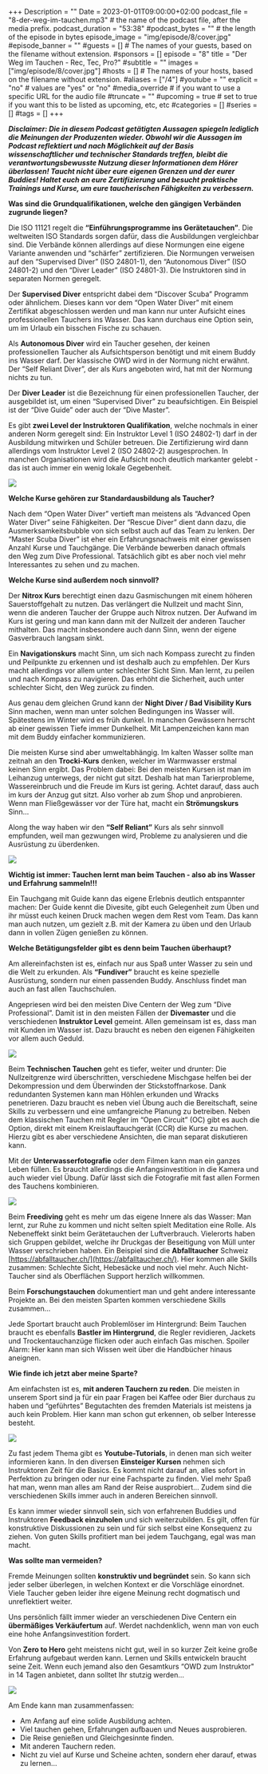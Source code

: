 +++
Description = ""
Date = 2023-01-01T09:00:00+02:00
podcast_file = "8-der-weg-im-tauchen.mp3" # the name of the podcast file, after the media prefix.
podcast_duration = "53:38"
#podcast_bytes = "" # the length of the episode in bytes
episode_image = "img/episode/8/cover.jpg"
#episode_banner = ""
#guests = [] # The names of your guests, based on the filename without extension.
#sponsors = []
episode = "8"
title = "Der Weg im Tauchen - Rec, Tec, Pro?"
#subtitle = ""
images = ["img/episode/8/cover.jpg"]
#hosts = [] # The names of your hosts, based on the filename without extension.
#aliases = ["/4"]
#youtube = ""
explicit = "no" # values are "yes" or "no"
#media_override # if you want to use a specific URL for the audio file
#truncate = ""
#upcoming = true # set to true if you want this to be listed as upcoming, etc, etc
#categories = []
#series = []
#tags = []
+++

<style>
img {
max-width: 80%;
max-height: 400px;
}
</style>

**_Disclaimer: Die in diesem Podcast getätigten Aussagen spiegeln lediglich die Meinungen der Produzenten wieder. Obwohl wir die Aussagen im Podcast reflektiert und nach Möglichkeit auf der Basis wissenschaftlicher und technischer Standards treffen, bleibt die verantwortungsbewusste Nutzung dieser Informationen dem Hörer überlassen! Taucht nicht über eure eigenen Grenzen und der eurer Buddies! Haltet euch an eure Zertifizierung und besucht praktische Trainings und Kurse, um eure taucherischen Fähigkeiten zu verbessern._**

**Was sind die Grundqualifikationen, welche den gängigen Verbänden zugrunde liegen?**

Die ISO 11121 regelt die **“Einführungsprogramme ins Gerätetauchen”**. Die weltweiten ISO Standards sorgen dafür, dass die Ausbildungen vergleichbar sind. Die Verbände können allerdings auf diese Normungen eine eigene Variante anwenden und “schärfer” zertifizieren. Die Normungen verweisen auf den “Supervised Diver” (ISO 24801-1), den “Autonomous Diver” (ISO 24801-2) und den “Diver Leader” (ISO 24801-3). Die Instruktoren sind in separaten Normen geregelt. 

Der **Supervised Diver** entspricht dabei dem “Discover Scuba” Programm oder ähnlichem. Dieses kann vor dem “Open Water Diver” mit einem Zertifikat abgeschlossen werden und man kann nur unter Aufsicht eines professionellen Tauchers ins Wasser. Das kann durchaus eine Option sein, um im Urlaub ein bisschen Fische zu schauen.

Als **Autonomous Diver** wird ein Taucher gesehen, der keinen professionellen Taucher als Aufsichtsperson benötigt und mit einem Buddy ins Wasser darf. Der klassische OWD wird in der Normung nicht erwähnt. Der “Self Reliant Diver”, der als Kurs angeboten wird, hat mit der Normung nichts zu tun.

Der **Diver Leader** ist die Bezeichnung für einen professionellen Taucher, der ausgebildet ist, um einen “Supervised Diver” zu beaufsichtigen. Ein Beispiel ist der “Dive Guide” oder auch der “Dive Master”.

Es gibt **zwei Level der Instruktoren Qualifikation**, welche nochmals in einer anderen Norm geregelt sind: Ein Instruktor Level 1 (ISO 24802-1) darf in der Ausbildung mitwirken und Schüler betreuen. Die Zertifizierung wird dann allerdings vom Instruktor Level 2 (ISO 24802-2) ausgesprochen.
In manchen Organisationen wird die Aufsicht noch deutlich markanter gelebt - das ist auch immer ein wenig lokale Gegebenheit.

![](/img/episode/8/1.jpg)

**Welche Kurse gehören zur Standardausbildung als Taucher?**

Nach dem “Open Water Diver” vertieft man meistens als “Advanced Open Water Diver” seine Fähigkeiten. Der “Rescue Diver” dient dann dazu, die Ausmerksamkeitsbubble von sich selbst auch auf das Team zu lenken. Der “Master Scuba Diver” ist eher ein Erfahrungsnachweis mit einer gewissen Anzahl Kurse und Tauchgänge. Die Verbände bewerben danach oftmals den Weg zum Dive Professional. Tatsächlich gibt es aber noch viel mehr Interessantes zu sehen und zu machen.

**Welche Kurse sind außerdem noch sinnvoll?**

Der **Nitrox Kurs** berechtigt einen dazu Gasmischungen mit einem höheren Sauerstoffgehalt zu nutzen. Das verlängert die Nullzeit und macht Sinn, wenn die anderen Taucher der Gruppe auch Nitrox nutzen. Der Aufwand im Kurs ist gering und man kann dann mit der Nullzeit der anderen Taucher mithalten. Das macht insbesondere auch dann Sinn, wenn der eigene Gasverbrauch langsam sinkt.

Ein **Navigationskurs** macht Sinn, um sich nach Kompass zurecht zu finden und Peilpunkte zu erkennen und ist deshalb auch zu empfehlen. Der Kurs macht allerdings vor allem unter schlechter Sicht Sinn. Man lernt, zu peilen und nach Kompass zu navigieren. Das erhöht die Sicherheit, auch unter schlechter Sicht, den Weg zurück zu finden.

Aus genau dem gleichen Grund kann der **Night Diver / Bad Visibility Kurs** Sinn machen, wenn man unter solchen Bedingungen ins Wasser will. Spätestens im Winter wird es früh dunkel. In manchen Gewässern herrscht ab einer gewissen Tiefe immer Dunkelheit. Mit Lampenzeichen kann man mit dem Buddy einfacher kommunizieren.

Die meisten Kurse sind aber umweltabhängig. Im kalten Wasser sollte man zeitnah an den **Trocki-Kurs** denken, welcher im Warmwasser erstmal keinen Sinn ergibt. Das Problem dabei: Bei den meisten Kursen ist man im Leihanzug unterwegs, der nicht gut sitzt. Deshalb hat man Tarierprobleme, Wassereinbruch und die Freude im Kurs ist gering. Achtet darauf, dass auch im kurs der Anzug gut sitzt. Also vorher ab zum Shop und anprobieren. Wenn man Fließgewässer vor der Türe hat, macht ein **Strömungskurs** Sinn…

Along the way haben wir den **“Self Reliant”** Kurs als sehr sinnvoll empfunden, weil man gezwungen wird, Probleme zu analysieren und die Ausrüstung zu überdenken.

![](/img/episode/8/2.jpg)

**Wichtig ist immer: Tauchen lernt man beim Tauchen - also ab ins Wasser und Erfahrung sammeln!!!**

Ein Tauchgang mit Guide kann das eigene Erlebnis deutlich entspannter machen: Der Guide kennt die Divesite, gibt euch Gelegenheit zum Üben und ihr müsst euch keinen Druck machen wegen dem Rest vom Team. Das kann man auch nutzen, um gezielt z.B. mit der Kamera zu üben und den Urlaub dann in vollen Zügen genießen zu können.

**Welche Betätigungsfelder gibt es denn beim Tauchen überhaupt?**

Am allereinfachsten ist es, einfach nur aus Spaß unter Wasser zu sein und die Welt zu erkunden. Als **“Fundiver”** braucht es keine spezielle Ausrüstung, sondern nur einen passenden Buddy. Anschluss findet man auch an fast allen Tauchschulen.

Angepriesen wird bei den meisten Dive Centern der Weg zum “Dive Professional”. Damit ist in den meisten Fällen der **Divemaster** und die verschiedenen **Instruktor Level** gemeint. Allen gemeinsam ist es, dass man mit Kunden im Wasser ist. Dazu braucht es neben den eigenen Fähigkeiten vor allem auch Geduld.

![](/img/episode/8/3.jpg)

Beim **Technischen Tauchen** geht es tiefer, weiter und drunter: Die Nullzeitgrenze wird überschritten, verschiedene Mischgase helfen bei der Dekompression und dem Überwinden der Stickstoffnarkose. Dank redundanten Systemen kann man Höhlen erkunden und Wracks penetrieren. Dazu braucht es neben viel Übung auch die Bereitschaft, seine Skills zu verbessern und eine umfangreiche Planung zu betreiben. Neben dem klassischen Tauchen mit Regler im “Open Circuit” (OC) gibt es auch die Option, direkt mit einem Kreislauftauchgerät (CCR) die Kurse zu machen. Hierzu gibt es aber verschiedene Ansichten, die man separat diskutieren kann.

Mit der **Unterwasserfotografie** oder dem Filmen kann man ein ganzes Leben füllen. Es braucht allerdings die Anfangsinvestition in die Kamera und auch wieder viel Übung. Dafür lässt sich die Fotografie mit fast allen Formen des Tauchens kombinieren.

![](/img/episode/8/4.jpg)

Beim **Freediving** geht es mehr um das eigene Innere als das Wasser: Man lernt, zur Ruhe zu kommen und nicht selten spielt Meditation eine Rolle. Als Nebeneffekt sinkt beim Gerätetauchen der Luftverbrauch. 
Vielerorts haben sich Gruppen gebildet, welche ihr Druckgas der Beseitigung von Müll unter Wasser verschrieben haben. Ein Beispiel sind die **Abfalltaucher** Schweiz [https://abfalltaucher.ch/](https://abfalltaucher.ch/). Hier kommen alle Skills zusammen: Schlechte Sicht, Hebesäcke und noch viel mehr. Auch Nicht-Taucher sind als Oberflächen Support herzlich willkommen.

Beim **Forschungstauchen** dokumentiert man und geht andere interessante Projekte an.
Bei den meisten Sparten kommen verschiedene Skills zusammen…

Jede Sportart braucht auch Problemlöser im Hintergrund: Beim Tauchen braucht es ebenfalls **Bastler im Hintergrund**, die Regler revidieren, Jackets und Trockentauchanzüge flicken oder auch einfach Gas mischen. Spoiler Alarm: Hier kann man sich Wissen weit über die Handbücher hinaus aneignen.

**Wie finde ich jetzt aber meine Sparte?**

Am einfachsten ist es, **mit anderen Tauchern zu reden**. Die meisten in unserem Sport sind ja für ein paar Fragen bei Kaffee oder Bier durchaus zu haben und “geführtes” Begutachten des fremden Materials ist meistens ja auch kein Problem. Hier kann man schon gut erkennen, ob selber Interesse besteht.

![](/img/episode/8/5.jpg)

Zu fast jedem Thema gibt es **Youtube-Tutorials**, in denen man sich weiter informieren kann. In den diversen **Einsteiger Kursen** nehmen sich Instruktoren Zeit für die Basics.
Es kommt nicht darauf an, alles sofort in Perfektion zu bringen oder nur eine Fachsparte zu finden. Viel mehr Spaß hat man, wenn man alles am Rand der Reise ausprobiert… Zudem sind die verschiedenen Skills immer auch in anderen Bereichen sinnvoll.

Es kann immer wieder sinnvoll sein, sich von erfahrenen Buddies und Instruktoren **Feedback einzuholen** und sich weiterzubilden. Es gilt, offen für konstruktive Diskussionen zu sein und für sich selbst eine Konsequenz zu ziehen. Von guten Skills profitiert man bei jedem Tauchgang, egal was man macht.

**Was sollte man vermeiden?**

Fremde Meinungen sollten **konstruktiv und begründet** sein. So kann sich jeder selber überlegen, in welchen Kontext er die Vorschläge einordnet. Viele Taucher geben leider ihre eigene Meinung recht dogmatisch und unreflektiert weiter.

Uns persönlich fällt immer wieder an verschiedenen Dive Centern ein **übermäßiges Verkäufertum** auf. Werdet nachdenklich, wenn man von euch eine hohe Anfangsinvestition fordert.

Von **Zero to Hero** geht meistens nicht gut, weil in so kurzer Zeit keine große Erfahrung aufgebaut werden kann. Lernen und Skills entwickeln braucht seine Zeit. Wenn euch jemand also den Gesamtkurs “OWD zum Instruktor" in 14 Tagen anbietet, dann solltet Ihr stutzig werden…

![](/img/episode/8/6.jpg)

Am Ende kann man zusammenfassen:

- Am Anfang auf eine solide Ausbildung achten.
- Viel tauchen gehen, Erfahrungen aufbauen und Neues ausprobieren.
- Die Reise genießen und Gleichgesinnte finden.
- Mit anderen Tauchern reden.
- Nicht zu viel auf Kurse und Scheine achten, sondern eher darauf, etwas zu lernen…

